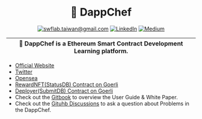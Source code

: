 <p align="center">
    <h1 align="center">
        🍩 DappChef
    </h1>
</p>

<p align="center">
	<a href="mailto:swflab.taiwan@gmail.com?subject=Github%20Visitor&body=Hi%20Ohidur,..."><img src="http://img.shields.io/badge/swflab.taiwan@gmail.com-_?label=Send%20Mail&style=social&logo=gmail" alt="swflab.taiwan@gmail.com"></a>
	<a href="https://www.linkedin.com/company/swf-lab/"><img src="https://img.shields.io/badge/-@DappChef-_?label=LinkedIn&style=social&logo=linkedin" alt="LinkedIn"></a>
	<a href="https://medium.com/swf-lab"><img src="http://img.shields.io/badge/-@DswfLAB-_?label=Medium&style=social&logo=medium" alt="Medium"></a>
</p>

| 🍩 DappChef is a Ethereum Smart Contract Development Learning platform. |
| -------------------------------------------------------------------------------------------------------------------------------------------------------------------------------------------------------------------------------------- |

- [Official Website]()
- [Twitter]()
- [Opensea]()
- [RewardNFT(StatusDB) Contract on Goerli]()
- [Deployer(SubmitDB) Contract on Goerli](https://goerli.etherscan.io/address/0x70D71426fC44759f11a5Ffd5472459259267Ed83)
- Check out the [Gitbook](https://chihaolu.gitbook.io/dappchef/) to overview the User Guide & White Paper.
- Check out the [Gituhb Discussions]() to ask a question about Problems in the DappChef.
